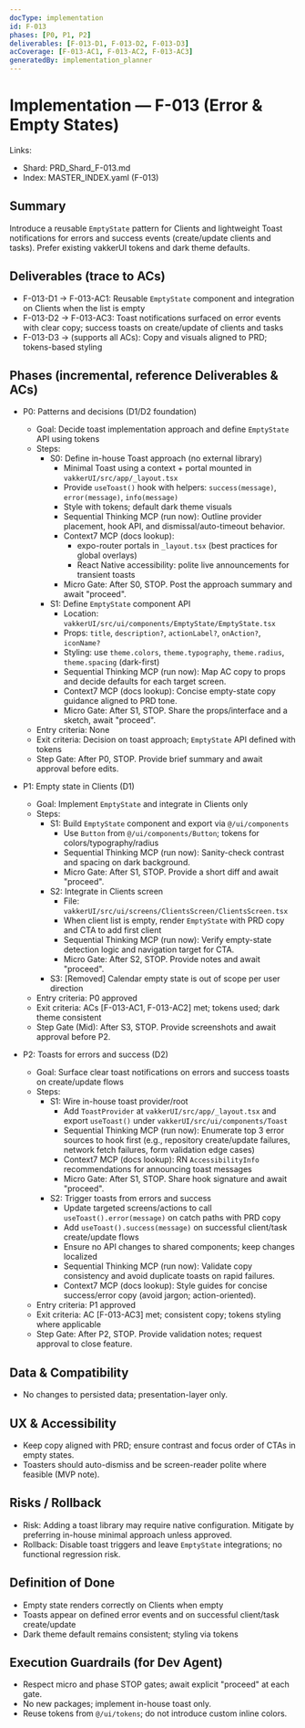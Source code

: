 ```yaml
---
docType: implementation
id: F-013
phases: [P0, P1, P2]
deliverables: [F-013-D1, F-013-D2, F-013-D3]
acCoverage: [F-013-AC1, F-013-AC2, F-013-AC3]
generatedBy: implementation_planner
---
```


# Implementation — F-013 (Error & Empty States)

Links:
- Shard: PRD_Shard_F-013.md
- Index: MASTER_INDEX.yaml (F-013)

## Summary
Introduce a reusable `EmptyState` pattern for Clients and lightweight Toast notifications for errors and success events (create/update clients and tasks). Prefer existing vakkerUI tokens and dark theme defaults.

## Deliverables (trace to ACs)
- F-013-D1 → F-013-AC1: Reusable `EmptyState` component and integration on Clients when the list is empty
- F-013-D2 → F-013-AC3: Toast notifications surfaced on error events with clear copy; success toasts on create/update of clients and tasks
- F-013-D3 → (supports all ACs): Copy and visuals aligned to PRD; tokens-based styling

## Phases (incremental, reference Deliverables & ACs)
- P0: Patterns and decisions (D1/D2 foundation)
  - Goal: Decide toast implementation approach and define `EmptyState` API using tokens
  - Steps:
    - S0: Define in-house Toast approach (no external library)
      - Minimal Toast using a context + portal mounted in `vakkerUI/src/app/_layout.tsx`
      - Provide `useToast()` hook with helpers: `success(message)`, `error(message)`, `info(message)`
      - Style with tokens; default dark theme visuals
      - Sequential Thinking MCP (run now): Outline provider placement, hook API, and dismissal/auto-timeout behavior.
      - Context7 MCP (docs lookup):
        - expo-router portals in `_layout.tsx` (best practices for global overlays)
        - React Native accessibility: polite live announcements for transient toasts
      - Micro Gate: After S0, STOP. Post the approach summary and await "proceed".
    - S1: Define `EmptyState` component API
      - Location: `vakkerUI/src/ui/components/EmptyState/EmptyState.tsx`
      - Props: `title`, `description?`, `actionLabel?`, `onAction?`, `iconName?`
      - Styling: use `theme.colors`, `theme.typography`, `theme.radius`, `theme.spacing` (dark-first)
      - Sequential Thinking MCP (run now): Map AC copy to props and decide defaults for each target screen.
      - Context7 MCP (docs lookup): Concise empty-state copy guidance aligned to PRD tone.
      - Micro Gate: After S1, STOP. Share the props/interface and a sketch, await "proceed".
  - Entry criteria: None
  - Exit criteria: Decision on toast approach; `EmptyState` API defined with tokens
  - Step Gate: After P0, STOP. Provide brief summary and await approval before edits.

- P1: Empty state in Clients (D1)
  - Goal: Implement `EmptyState` and integrate in Clients only
  - Steps:
    - S1: Build `EmptyState` component and export via `@/ui/components`
      - Use `Button` from `@/ui/components/Button`; tokens for colors/typography/radius
      - Sequential Thinking MCP (run now): Sanity-check contrast and spacing on dark background.
      - Micro Gate: After S1, STOP. Provide a short diff and await "proceed".
    - S2: Integrate in Clients screen
      - File: `vakkerUI/src/ui/screens/ClientsScreen/ClientsScreen.tsx`
      - When client list is empty, render `EmptyState` with PRD copy and CTA to add first client
      - Sequential Thinking MCP (run now): Verify empty-state detection logic and navigation target for CTA.
      - Micro Gate: After S2, STOP. Provide notes and await "proceed".
    - S3: [Removed] Calendar empty state is out of scope per user direction
  - Entry criteria: P0 approved
  - Exit criteria: ACs [F-013-AC1, F-013-AC2] met; tokens used; dark theme consistent
  - Step Gate (Mid): After S3, STOP. Provide screenshots and await approval before P2.

- P2: Toasts for errors and success (D2)
  - Goal: Surface clear toast notifications on errors and success toasts on create/update flows
  - Steps:
    - S1: Wire in-house toast provider/root
      - Add `ToastProvider` at `vakkerUI/src/app/_layout.tsx` and export `useToast()` under `vakkerUI/src/ui/components/Toast`
      - Sequential Thinking MCP (run now): Enumerate top 3 error sources to hook first (e.g., repository create/update failures, network fetch failures, form validation edge cases)
      - Context7 MCP (docs lookup): RN `AccessibilityInfo` recommendations for announcing toast messages
      - Micro Gate: After S1, STOP. Share hook signature and await "proceed".
    - S2: Trigger toasts from errors and success
      - Update targeted screens/actions to call `useToast().error(message)` on catch paths with PRD copy
      - Add `useToast().success(message)` on successful client/task create/update flows
      - Ensure no API changes to shared components; keep changes localized
      - Sequential Thinking MCP (run now): Validate copy consistency and avoid duplicate toasts on rapid failures.
      - Context7 MCP (docs lookup): Style guides for concise success/error copy (avoid jargon; action-oriented).
  - Entry criteria: P1 approved
  - Exit criteria: AC [F-013-AC3] met; consistent copy; tokens styling where applicable
  - Step Gate: After P2, STOP. Provide validation notes; request approval to close feature.

## Data & Compatibility
- No changes to persisted data; presentation-layer only.

## UX & Accessibility
- Keep copy aligned with PRD; ensure contrast and focus order of CTAs in empty states.
- Toasters should auto-dismiss and be screen-reader polite where feasible (MVP note).

## Risks / Rollback
- Risk: Adding a toast library may require native configuration. Mitigate by preferring in-house minimal approach unless approved.
- Rollback: Disable toast triggers and leave `EmptyState` integrations; no functional regression risk.

## Definition of Done
- Empty state renders correctly on Clients when empty
- Toasts appear on defined error events and on successful client/task create/update
- Dark theme default remains consistent; styling via tokens

## Execution Guardrails (for Dev Agent)
- Respect micro and phase STOP gates; await explicit "proceed" at each gate.
- No new packages; implement in-house toast only.
- Reuse tokens from `@/ui/tokens`; do not introduce custom inline colors.


